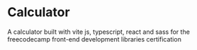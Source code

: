 # Calculator

A calculator built with vite js, typescript, react and sass for the freecodecamp front-end development libraries certification

